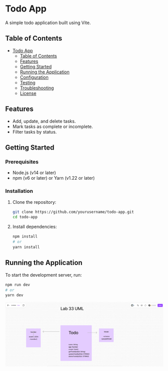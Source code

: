 # Todo App

A simple todo application built using Vite.

## Table of Contents

- [Todo App](#todo-app)
  - [Table of Contents](#table-of-contents)
  - [Features](#features)
  - [Getting Started](#getting-started)
  - [Running the Application](#running-the-application)
  - [Configuration](#configuration)
  - [Testing](#testing)
  - [Troubleshooting](#troubleshooting)
  - [License](#license)

## Features

- Add, update, and delete tasks.
- Mark tasks as complete or incomplete.
- Filter tasks by status.

## Getting Started

### Prerequisites

- Node.js (v14 or later)
- npm (v6 or later) or Yarn (v1.22 or later)

### Installation

1. Clone the repository:
    ```bash
    git clone https://github.com/yourusername/todo-app.git
    cd todo-app
    ```

2. Install dependencies:
    ```bash
    npm install
    # or
    yarn install
    ```

## Running the Application

To start the development server, run:
```bash
npm run dev
# or
yarn dev
```

![UML](./UML.png)